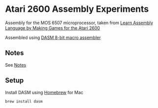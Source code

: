 # Atari 2600 Assembly Experiments

Assembly for the MOS 6507 microprocessor, taken from
[Learn Assembly Language by Making Games for the Atari 2600]

Assembled using [DASM 8-bit macro assembler]

## Notes

See [Notes](doc/notes.md)

## Setup

Install DASM using [Homebrew] for Mac

```shell
brew install dasm
```

[learn assembly language by making games for the atari 2600]: https://www.udemy.com/course/programming-games-for-the-atari-2600/
[DASM 8-bit macro assembler]: https://dasm-assembler.github.io/
[Homebrew]: https://brew.sh/
